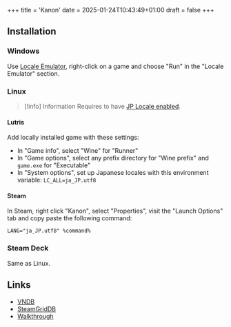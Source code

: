 +++
title = 'Kanon'
date = 2025-01-24T10:43:49+01:00
draft = false
+++

## Installation

### Windows

Use [Locale Emulator](https://xupefei.github.io/Locale-Emulator/), right-click on a game and choose "Run" in the "Locale Emulator" section.

### Linux

> [!info] Information
> Requires to have [JP Locale enabled](/all-platforms/jp-locale).

#### Lutris

Add locally installed game with these settings:

* In "Game info", select "Wine" for "Runner"
* In "Game options", select any prefix directory for "Wine prefix" and `game.exe` for "Executable"
* In "System options", set up Japanese locales with this environment variable: `LC_ALL=ja_JP.utf8`

#### Steam

In Steam, right click "Kanon", select "Properties", visit the "Launch Options" tab and copy paste the following command:

```
LANG="ja_JP.utf8" %command%
```

### Steam Deck

Same as Linux.

## Links

* [VNDB](https://vndb.org/v33)
* [SteamGridDB](https://www.steamgriddb.com/game/5248619)
* [Walkthrough](https://forums.fuwanovel.net/topic/2406-kanon/)
